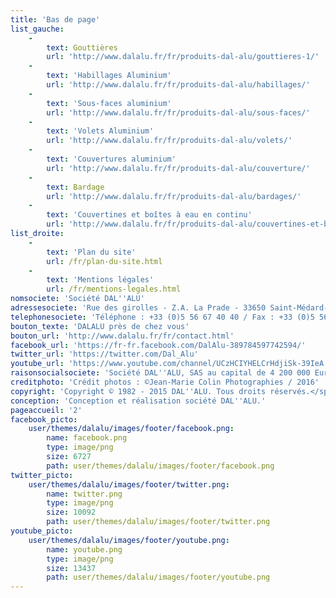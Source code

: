 ```yaml
---
title: 'Bas de page'
list_gauche:
    -
        text: Gouttières
        url: 'http://www.dalalu.fr/fr/produits-dal-alu/gouttieres-1/'
    -
        text: 'Habillages Aluminium'
        url: 'http://www.dalalu.fr/fr/produits-dal-alu/habillages/'
    -
        text: 'Sous-faces aluminium'
        url: 'http://www.dalalu.fr/fr/produits-dal-alu/sous-faces/'
    -
        text: 'Volets Aluminium'
        url: 'http://www.dalalu.fr/fr/produits-dal-alu/volets/'
    -
        text: 'Couvertures aluminium'
        url: 'http://www.dalalu.fr/fr/produits-dal-alu/couverture/'
    -
        text: Bardage
        url: 'http://www.dalalu.fr/fr/produits-dal-alu/bardages/'
    -
        text: 'Couvertines et boîtes à eau en continu'
        url: 'http://www.dalalu.fr/fr/produits-dal-alu/couvertines-et-boites-a-eau/'
list_droite:
    -
        text: 'Plan du site'
        url: /fr/plan-du-site.html
    -
        text: 'Mentions légales'
        url: /fr/mentions-legales.html
nomsociete: 'Société DAL''ALU'
adressesociete: 'Rue des girolles - Z.A. La Prade - 33650 Saint-Médard-d''Eyrans'
telephonesociete: 'Téléphone : +33 (0)5 56 67 40 40 / Fax : +33 (0)5 56 67 40 50'
bouton_texte: 'DALALU près de chez vous'
bouton_url: 'http://www.dalalu.fr/fr/contact.html'
facebook_url: 'https://fr-fr.facebook.com/DalAlu-389784597742594/'
twitter_url: 'https://twitter.com/Dal_Alu'
youtube_url: 'https://www.youtube.com/channel/UCzHCIYHELCrHdjiSk-39IeA'
raisonsocialsociete: 'Société DAL''ALU, SAS au capital de 4 200 000 Euros - B 438 705 238 R.C.S BORDEAUX - N° TVA intracommunautaire : FR35 438 705 238'
creditphoto: 'Crédit photos : ©Jean-Marie Colin Photographies / 2016'
copyright: 'Copyright © 1982 - 2015 DAL''ALU. Tous droits réservés.</span>'
conception: 'Conception et réalisation société DAL''ALU.'
pageaccueil: '2'
facebook_picto:
    user/themes/dalalu/images/footer/facebook.png:
        name: facebook.png
        type: image/png
        size: 6727
        path: user/themes/dalalu/images/footer/facebook.png
twitter_picto:
    user/themes/dalalu/images/footer/twitter.png:
        name: twitter.png
        type: image/png
        size: 10092
        path: user/themes/dalalu/images/footer/twitter.png
youtube_picto:
    user/themes/dalalu/images/footer/youtube.png:
        name: youtube.png
        type: image/png
        size: 13437
        path: user/themes/dalalu/images/footer/youtube.png
---
```


